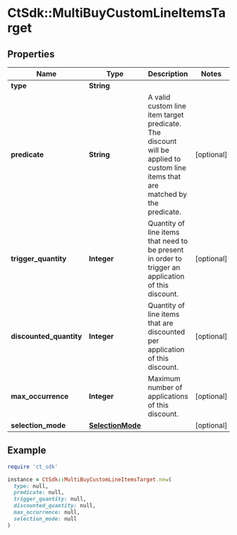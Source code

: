 # CtSdk::MultiBuyCustomLineItemsTarget

## Properties

| Name | Type | Description | Notes |
| ---- | ---- | ----------- | ----- |
| **type** | **String** |  |  |
| **predicate** | **String** | A valid custom line item target predicate. The discount will be applied to custom line items that are matched by the predicate. | [optional] |
| **trigger_quantity** | **Integer** | Quantity of line items that need to be present in order to trigger an application of this discount. | [optional] |
| **discounted_quantity** | **Integer** | Quantity of line items that are discounted per application of this discount. | [optional] |
| **max_occurrence** | **Integer** | Maximum number of applications of this discount. | [optional] |
| **selection_mode** | [**SelectionMode**](SelectionMode.md) |  | [optional] |

## Example

```ruby
require 'ct_sdk'

instance = CtSdk::MultiBuyCustomLineItemsTarget.new(
  type: null,
  predicate: null,
  trigger_quantity: null,
  discounted_quantity: null,
  max_occurrence: null,
  selection_mode: null
)
```

